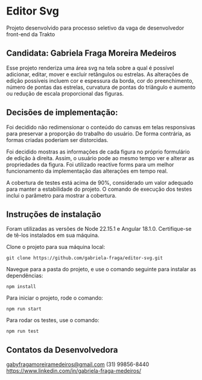 # Editor Svg

Projeto desenvolvido para processo seletivo da vaga de desenvolvedor front-end da Trakto

## Candidata: Gabriela Fraga Moreira Medeiros

Esse projeto renderiza uma área svg na tela sobre a qual é possível adicionar, editar, mover e excluir retângulos ou estrelas. As alterações de edição possíveis incluem cor e espessura da borda, cor do preenchimento, número de pontas das estrelas, curvatura de pontas do triângulo e aumento ou redução de escala proporcional das figuras.

## Decisões de implementação:

Foi decidido não redimensionar o conteúdo do canvas em telas responsivas para preservar a proporção do trabalho do usuário. De forma contrária, as formas criadas poderiam ser distorcidas.

Foi decidido mostras as informações de cada figura no próprio formulário de edição à direita. Assim, o usuário pode ao mesmo tempo ver e alterar as propriedades da figura. Foi utilizado reactive forms para um melhor funcionamento da implementação das alterações em tempo real.

A cobertura de testes está acima de 90%, considerado um valor adequado para manter a estabilidade do projeto. O comando de execução dos testes inclui o parâmetro para mostrar a cobertura.

## Instruções de instalação

Foram utilizadas as versões de Node 22.15.1 e Angular 18.1.0. Certifique-se de tê-los instalados em sua máquina.

Clone o projeto para sua máquina local:

`git clone https://github.com/gabriela-fraga/editor-svg.git`

Navegue para a pasta do projeto, e use o comando seguinte para instalar as dependências:

`npm install`

Para iniciar o projeto, rode o comando:

`npm run start`

Para rodar os testes, use o comando:

`npm run test`

## Contatos da Desenvolvedora

gabyfragamoreiramedeiros@gmail.com
(31) 99856-8440
https://www.linkedin.com/in/gabriela-fraga-medeiros/
